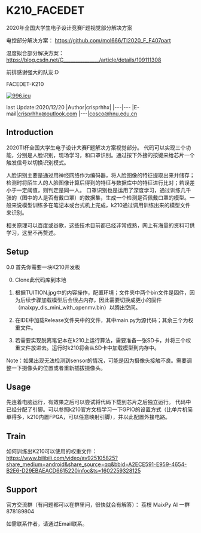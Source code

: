 # K210_FACEDET
2020年全国大学生电子设计竞赛F题视觉部分解决方案

电控部分解决方案：
https://github.com/mol666/TI2020_F_F407part

温度拟合部分解决方案：
https://blog.csdn.net/C_______________/article/details/109111308

前排感谢强大的队友:D

FACEDET-K210

<a href="https://996.icu"><img src="https://img.shields.io/badge/link-996.icu-red.svg" alt="996.icu" /></a>

last Update:2020/12/20
|Author|crisprhhx|
|---|---
|E-mail|crisprhhx@outlook.com
|---|cosco@hnu.edu.cn

## Introduction
2020TI杯全国大学生电子设计大赛F题解决方案视觉部分。
代码可以实现三个功能，分别是人脸识别，现场学习，和口罩识别。通过按下外接的按键来给芯片一个触发信号以切换识别模式。

人脸识别主要是通过用神经网络作为编码器，将人脸图像的特征提取出来并储存；检测时将陌生人的人脸图像计算后得到的特征与数据库中的特征进行比对；若误差小于一定阈值，则判定是同一人。
口罩识别也是运用了深度学习，通过训练几千张的（图中的人是否有戴口罩）的数据集，生成一个检测是否佩戴口罩的模型。一般来说模型训练多在笔记本或台式机上完成，k210通过调用训练出来的模型文件来识别。

相关原理可以百度或谷歌，这些技术目前都已经非常成熟，网上有海量的资料可供学习，这里不再赘述。

## Setup
0.0 首先你需要一块K210开发板

0. Clone此代码库到本地

1. 根据TUITION.jpg中的内容操作，配置环境；文件夹中两个bin文件是固件，因为后续步骤加载模型后会很占内存，因此需要切换成更小的固件（maixpy_dls_mini_with_openmv.bin）以腾出空间。

2. 在IDE中加载Release文件夹中的文件，其中main.py为源代码；其余三个为权重文件。

3. 若需要实现脱离笔记本在k210上运行算法，需要准备一张SD卡，并将三个权重文件放进去。运行时k210将会从SD卡中加载模型到内存中。

Note：如果出现无法检测到sensor的情况，可能是因为摄像头接触不良。需要调整一下摄像头的位置或者重新插拔摄像头。

## Usage
先连着电脑运行，有效果之后可以尝试将代码下载到芯片之后独立运行。
代码中已经分配了引脚。可以参照k210官方文档学习一下GPIO的设置方式（比单片机简单得多，k210内置FPGA，可以任意映射引脚），并以此配置外接电路。

## Train
如何训练出K210可以使用的权重文件：
https://www.bilibili.com/video/av925105825?share_medium=android&share_source=qq&bbid=A2ECE591-E959-4654-B2E6-D29EBAEACD6615220infoc&ts=1602259328125

## Support
官方交流群（有问题都可以在群里问，很快就会有解答）：
荔枝 MaixPy AI 一群 878189804

如需联系作者，请通过Email联系。


